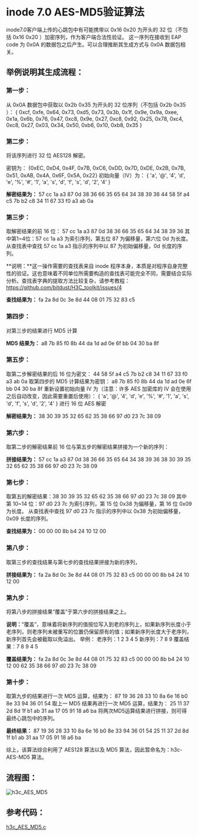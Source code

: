 # inode 7.0 AES-MD5验证算法
inode7.0客户端上传的心跳包中有可能携带以 0x16 0x20 为开头的 32 位（不包括 0x16 0x20 ）加密序列，作为客户端合法性验证。
这一序列在接收到 EAP code 为 0x0A 的数据包之后产生。可以合理推断其生成方式与 0x0A 数据包相关。

举例说明其生成流程：
---
### 第一步：
从 0x0A 数据包中获取以 0x2b 0x35 为开头的 32 位序列（不包括 0x2b 0x35 ）：
{ 0xcf, 0xfe, 0x64, 0x73, 0xd5, 0x73, 0x3b, 0x1f, 0x9e, 0x9a, 0xee, 0x1a, 0x6b, 0x76, 0x47, 0xc8, 0x9e, 0x27, 0xc8, 0x92, 0x25, 0x78, 0xc4, 0xc8, 0x27, 0x03, 0x34, 0x50, 0xb6, 0x10, 0xb8, 0x35 }

### 第二步：
将该序列进行 32 位 AES128 解密。

密钥为：
{0xEC, 0xD4, 0x4F, 0x7B, 0xC6, 0xDD, 0x7D, 0xDE, 0x2B, 0x7B, 0x51, 0xAB, 0x4A, 0x6F, 0x5A, 0x22}
初始向量（IV）为：
{ 'a', '@', '4', 'd', 'e', '%', '#', '1', 'a', 's', 'd', 'f', 's', 'd', '2', '4' }

**解密结果为：**
57 cc 1a a3 87 0d 38 36 66 35 65 64 34 38 39 36 44 58 5f a4 c5 7b b2 c8 34 11 67 33 f0 a3 ab 0a

### 第三步：
取解密结果的前 16 位： 57 cc 1a a3 87 0d 38 36 66 35 65 64 34 38 39 36
其中第1~4位：57 cc 1a a3 为索引序列，第五位 87 为偏移量，第六位 0d 为长度。
从查找表中查找 57 cc 1a a3 指示的序列中以 87 为初始偏移量，0d 长度的序列。

**说明：**这一操作需要的查找表来自 inode 程序本身，本质是对程序自身完整性的验证。这也意味着不同单位所需要构造的查找表可能完全不同，需要结合实际分析。查找表字典的提取方法比较复杂，请参考教程：https://github.com/bitdust/H3C_toolkit/issues/4

**查找结果为：**
fa 2a 8d 0c 3e 8d 44 08 01 75 32 83 c5

### 第四步：
对第三步的结果进行 MD5 计算

**MD5 结果为：**
a8 7b 85 f0 8b 44 da 1d ad 0e 6f bb 04 30 ba 8f

### 第五步：
取第二步解密结果的后 16 位为密文：
44 58 5f a4 c5 7b b2 c8 34 11 67 33 f0 a3 ab 0a
取第四步的 MD5 计算结果为密钥：
a8 7b 85 f0 8b 44 da 1d ad 0e 6f bb 04 30 ba 8f
重新设置初始向量 IV 为（注意：许多 AES 加密库的 IV 会在使用之后自动改变，因此需要重置后使用）：
{ 'a', '@', '4', 'd', 'e', '%', '#', '1', 'a', 's', 'd', 'f', 's', 'd', '2', '4' }
进行 16 位 AES 解密

**解密结果为：**
38 30 39 35 32 65 62 35 38 66 97 d0 23 7c 38 09

### 第六步：
取第二步的解密结果前 16 位与第五步的解密结果拼接为一个新的序列：

**拼接结果为：**
57 cc 1a a3 87 0d 38 36 66 35 65 64 34 38 39 36 38 30 39 35 32 65 62 35 38 66 97 d0 23 7c 38 09

### 第七步：
取第五的解密结果：38 30 39 35 32 65 62 35 38 66 97 d0 23 7c 38 09
其中第 10~14 位：97 d0 23 7c 为索引序列，第 15 位 0x38 为偏移量，第 16 位 0x09 为长度。
从查找表中查找 97 d0 23 7c 指示的序列中以 0x38 为初始偏移量，0x09 长度的序列。

**查找结果为：**
00 00 00 8b b4 24 10 12 00

### 第八步：
取第三步的查找结果与第七步的查找结果拼接为新的序列，

**拼接结果为：**
fa 2a 8d 0c 3e 8d 44 08 01 75 32 83 c5 00 00 00 8b b4 24 10 12 00

### 第九步：
将第八步的拼接结果“覆盖”于第六步的拼接结果之上。

**说明：**“覆盖”，意味着将新序列的值按位写入到老的序列上，如果新序列长度小于老序列，则老序列未被重写的位置仍保留原有的值；如果新序列长度大于老序列，新序列首先会被截取以免溢出。
举例：
老序列：1 2 3 4 5
新序列：7 8 9
覆盖结果：7 8 9 4 5

**覆盖结果为：**
fa 2a 8d 0c 3e 8d 44 08 01 75 32 83 c5 00 00 00 8b b4 24 10 12 00 62 35 38 66 97 d0 23 7c 38 09

### 第十步：
取第九步的结果进行一次 MD5 运算，结果为：
87 19 36 28 33 10 8a 6e 16 b0 8e 33 94 36 01 54
取上一 MD5 结果再进行一次 MD5 运算，结果为：
25 11 37 2d 8d 1f b1 ab 31 aa 17 05 91 18 a6 ba
将两次MD5运算结果进行拼接，则可得最终心跳包中的序列。

**最终结果：**
87 19 36 28 33 10 8a 6e 16 b0 8e 33 94 36 01 54 25 11 37 2d 8d 1f b1 ab 31 aa 17 05 91 18 a6 ba

综上，该算法综合利用了 AES128 算法以及 MD5 算法，因此暂命名为：h3c-AES-MD5 算法。

流程图：
---
![h3c_AES_MD5](./h3c_AES_MD5.png)

参考代码：
---
[h3c_AES_MD5.c](../src/h3c_AES_MD5.c)
